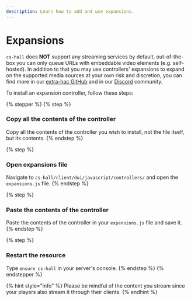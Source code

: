 ```yaml
---
description: Learn how to add and use expansions.
---
```


# Expansions

`cs-hall` does **NOT** support any streaming services by default, out-of-the-box you can only queue URLs with embeddable video elements (e.g. self-hosted). In addition to that you may use controllers' expansions to expand on the supported media sources at your own risk and discretion, you can find more in our [extra-hac GitHub](https://github.com/criticalscripts-shop/extra-hac/tree/main/cs-hall/controllers) and in our [Discord](https://criticalscripts.shop/discord) community.&#x20;

To install an expansion controller, follow these steps:

{% stepper %}
{% step %}
### Copy all the contents of the controller

Copy all the contents of the controller you wish to install, not the file itself, but its contents.
{% endstep %}

{% step %}
### Open expansions file

Navigate to `cs-hall/client/dui/javascript/controllers/` and open the `expansions.js` file.
{% endstep %}

{% step %}
### Paste the contents of the controller

Paste the contents of the controller in your `expansions.js` file and save it.
{% endstep %}

{% step %}
### Restart the resource

Type `ensure cs-hall` in your server's console.
{% endstep %}
{% endstepper %}

{% hint style="info" %}
Please be mindful of the content you stream since your players also stream it through their clients.&#x20;
{% endhint %}
